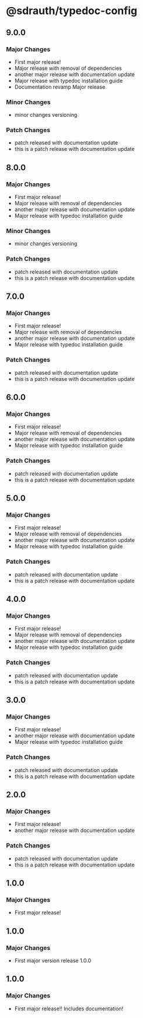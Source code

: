 # @sdrauth/typedoc-config

## 9.0.0

### Major Changes

- First major release!
- Major release with removal of dependencies
- another major release with documentation update
- Major release with typedoc installation guide
- Documentation revamp Major release

### Minor Changes

- minor changes versioning

### Patch Changes

- patch released with documentation update
- this is a patch release with documentation update

## 8.0.0

### Major Changes

- First major release!
- Major release with removal of dependencies
- another major release with documentation update
- Major release with typedoc installation guide

### Minor Changes

- minor changes versioning

### Patch Changes

- patch released with documentation update
- this is a patch release with documentation update

## 7.0.0

### Major Changes

- First major release!
- Major release with removal of dependencies
- another major release with documentation update
- Major release with typedoc installation guide

### Patch Changes

- patch released with documentation update
- this is a patch release with documentation update

## 6.0.0

### Major Changes

- First major release!
- Major release with removal of dependencies
- another major release with documentation update
- Major release with typedoc installation guide

### Patch Changes

- patch released with documentation update
- this is a patch release with documentation update

## 5.0.0

### Major Changes

- First major release!
- Major release with removal of dependencies
- another major release with documentation update
- Major release with typedoc installation guide

### Patch Changes

- patch released with documentation update
- this is a patch release with documentation update

## 4.0.0

### Major Changes

- First major release!
- Major release with removal of dependencies
- another major release with documentation update
- Major release with typedoc installation guide

### Patch Changes

- patch released with documentation update
- this is a patch release with documentation update

## 3.0.0

### Major Changes

- First major release!
- another major release with documentation update
- Major release with typedoc installation guide

### Patch Changes

- patch released with documentation update
- this is a patch release with documentation update

## 2.0.0

### Major Changes

- First major release!
- another major release with documentation update

### Patch Changes

- patch released with documentation update
- this is a patch release with documentation update

## 1.0.0

### Major Changes

- First major release!

## 1.0.0

### Major Changes

- First major version release 1.0.0

## 1.0.0

### Major Changes

- First major release!! Includes documentation!
